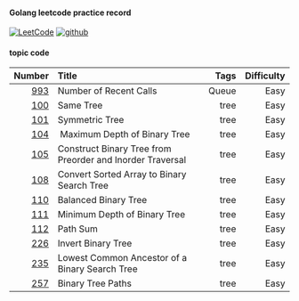 #### Golang leetcode practice record
[![LeetCode](https://img.shields.io/badge/leetcode-60-brightgreen.svg)](https://leetcode-cn.com/liuke095/)
[![github](https://img.shields.io/badge/build-passing-brightgreen.svg)](https://github.com/kekeon/leetcode)
#### topic code

| Number | Title | Tags |Difficulty |
|---:|:---|---:|---:|
| [993](https://github.com/kekeon/leetcode/blob/master/queue/recent-counter.go)  | Number of Recent Calls   | Queue  | Easy |
| [100](https://github.com/kekeon/leetcode/blob/master/tree/preorder-traversal.go)  | Same Tree   | tree  | Easy |
| [101](https://github.com/kekeon/leetcode/blob/master/tree/is-symmetric.go)  | Symmetric Tree   | tree  | Easy |
| [104](https://github.com/kekeon/leetcode/blob/master/tree/max-depth.go)  |  Maximum Depth of Binary Tree    | tree  | Easy |
| [105](https://github.com/kekeon/leetcode/blob/master/tree/level-order-bottom.go)  |Construct Binary Tree from Preorder and Inorder Traversal      | tree  | Easy |
| [108](https://github.com/kekeon/leetcode/blob/master/tree/sorted-array-to-bst.go)  |Convert Sorted Array to Binary Search Tree      | tree  | Easy |
| [110](https://github.com/kekeon/leetcode/blob/master/tree/is-balanced.go)  |Balanced Binary Tree      | tree  | Easy |
| [111](https://github.com/kekeon/leetcode/blob/master/tree/min-depth.go)  |Minimum Depth of Binary Tree    | tree  | Easy |
| [112](https://github.com/kekeon/leetcode/blob/master/tree/has-path-sum.go)  |Path Sum      | tree  | Easy |
| [226](https://github.com/kekeon/leetcode/blob/master/tree/inver-tree.go)  |Invert Binary Tree | tree  | Easy |
| [235](https://github.com/kekeon/leetcode/blob/master/tree/lowest-common-ancestor.go)  |Lowest Common Ancestor of a Binary Search Tree| tree  | Easy |
| [257](https://github.com/kekeon/leetcode/blob/master/tree/binary-tree-paths.go)  | Binary Tree Paths| tree  | Easy |


